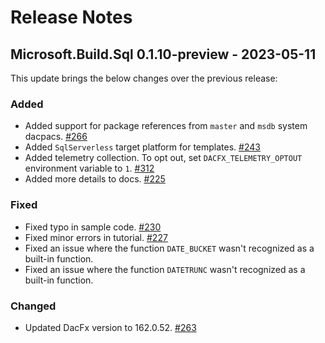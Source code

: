 # Release Notes

## Microsoft.Build.Sql 0.1.10-preview - 2023-05-11

This update brings the below changes over the previous release:

### Added
* Added support for package references from `master` and `msdb` system dacpacs. [#266](https://github.com/microsoft/DacFx/pull/266)
* Added `SqlServerless` target platform for templates. [#243](https://github.com/microsoft/DacFx/pull/243)
* Added telemetry collection. To opt out, set `DACFX_TELEMETRY_OPTOUT` environment variable to `1`. [#312](https://github.com/microsoft/DacFx/pull/312)
* Added more details to docs. [#225](https://github.com/microsoft/DacFx/pull/225)

### Fixed
* Fixed typo in sample code. [#230](https://github.com/microsoft/DacFx/pull/230)
* Fixed minor errors in tutorial. [#227](https://github.com/microsoft/DacFx/pull/227)
* Fixed an issue where the function `DATE_BUCKET` wasn't recognized as a built-in function.
* Fixed an issue where the function `DATETRUNC` wasn't recognized as a built-in function.

### Changed
* Updated DacFx version to 162.0.52. [#263](https://github.com/microsoft/DacFx/pull/263)